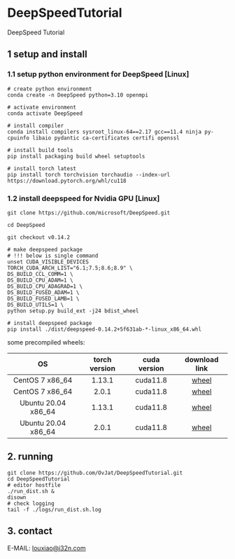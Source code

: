 # DeepSpeedTutorial
DeepSpeed Tutorial

## 1 setup and install

### 1.1 setup python environment for DeepSpeed [Linux]
```shell
# create python environment
conda create -n DeepSpeed python=3.10 openmpi

# activate environment
conda activate DeepSpeed

# install compiler
conda install compilers sysroot_linux-64==2.17 gcc==11.4 ninja py-cpuinfo libaio pydantic ca-certificates certifi openssl

# install build tools
pip install packaging build wheel setuptools 

# install torch latest
pip install torch torchvision torchaudio --index-url https://download.pytorch.org/whl/cu118
```

### 1.2 install deepspeed for Nvidia GPU [Linux]

```shell
git clone https://github.com/microsoft/DeepSpeed.git

cd DeepSpeed

git checkout v0.14.2

# make deepspeed package
# !!! below is single command
unset CUDA_VISIBLE_DEVICES
TORCH_CUDA_ARCH_LIST="6.1;7.5;8.6;8.9" \
DS_BUILD_CCL_COMM=1 \
DS_BUILD_CPU_ADAM=1 \
DS_BUILD_CPU_ADAGRAD=1 \
DS_BUILD_FUSED_ADAM=1 \
DS_BUILD_FUSED_LAMB=1 \
DS_BUILD_UTILS=1 \
python setup.py build_ext -j24 bdist_wheel

# install deepspeed package
pip install ./dist/deepspeed-0.14.2+5f631ab-*-linux_x86_64.whl
```

some precompiled wheels:

| OS            |torch version| cuda version | download link                                                                                   |
|:-------------:|:-----------:|:------------:|:-----------------------------------------------------------------------------------------------:|
|CentOS 7 x86_64| 1.13.1      | cuda11.8     | [wheel](wheels/cenots-7-x86_64/Torch1.13.1/deepspeed-0.9.5+fc9e1ee-cp310-cp310-linux_x86_64.whl)|
|CentOS 7 x86_64| 2.0.1       | cuda11.8     | [wheel](wheels/cenots-7-x86_64/Torch2.0.1/deepspeed-0.9.5+fc9e1ee-cp310-cp310-linux_x86_64.whl) |
|Ubuntu 20.04 x86_64| 1.13.1  | cuda11.8     | [wheel](wheels/ubuntu-2004-x86_64/Torch1.13.1/deepspeed-0.9.5+fc9e1ee0-cp310-cp310-linux_x86_64.whl)|
|Ubuntu 20.04 x86_64| 2.0.1   | cuda11.8     | [wheel](wheels/ubuntu-2004-x86_64/Torch2.0.1/deepspeed-0.9.5+fc9e1ee0-cp310-cp310-linux_x86_64.whl)|


## 2. running

```shell
git clone https://github.com/OvJat/DeepSpeedTutorial.git
cd DeepSpeedTutorial
# editor hostfile 
./run_dist.sh &
disown 
# check logging
tail -f ./logs/run_dist.sh.log
```

## 3. contact

E-MAIL: louxiao@i32n.com
